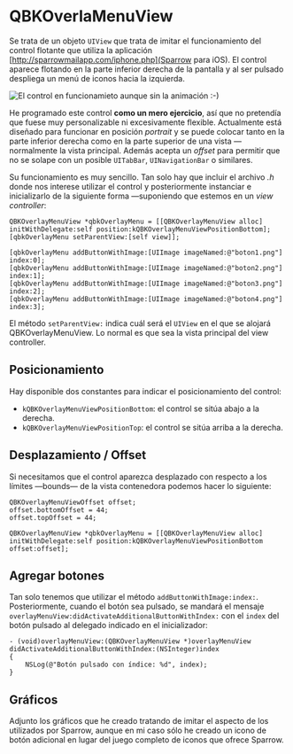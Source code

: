 # QBKOverlaMenuView

Se trata de un objeto `UIView` que trata de imitar el funcionamiento del control flotante que utiliza la aplicación [http://sparrowmailapp.com/iphone.php](Sparrow para iOS). El control aparece flotando en la parte inferior derecha de la pantalla y al ser pulsado despliega un menú de iconos hacia la izquierda.

![El control en funcionamieto aunque sin la animación :-)](https://github.com/sendoa/QBKOverlayMenuView/raw/master/Docs/ejemplo.png)

He programado este control **como un mero ejercicio**, así que no pretendía que fuese muy personalizable ni excesivamente flexible. Actualmente está diseñado para funcionar en posición *portrait* y se puede colocar tanto en la parte inferior derecha como en la parte superior de una vista —normalmente la vista principal. Además acepta un *offset* para permitir que no se solape con un posible `UITabBar`, `UINavigationBar` o similares.

Su funcionamiento es muy sencillo. Tan solo hay que incluir el archivo *.h* donde nos interese utilizar el control y posteriormente instanciar e inicializarlo de la siguiente forma —suponiendo que estemos en un *view controller*:

	QBKOverlayMenuView *qbkOverlayMenu = [[QBKOverlayMenuView alloc] initWithDelegate:self position:kQBKOverlayMenuViewPositionBottom];
    [qbkOverlayMenu setParentView:[self view]];
    
    [qbkOverlayMenu addButtonWithImage:[UIImage imageNamed:@"boton1.png"] index:0];
    [qbkOverlayMenu addButtonWithImage:[UIImage imageNamed:@"boton2.png"] index:1];
    [qbkOverlayMenu addButtonWithImage:[UIImage imageNamed:@"boton3.png"] index:2];
    [qbkOverlayMenu addButtonWithImage:[UIImage imageNamed:@"boton4.png"] index:3];

El método `setParentView:` indica cuál será el `UIView` en el que se alojará QBKOverlayMenuView. Lo normal es que sea la vista principal del view controller.

## Posicionamiento

Hay disponible dos constantes para indicar el posicionamiento del control:

* `kQBKOverlayMenuViewPositionBottom`: el control se sitúa abajo a la derecha.
* `kQBKOverlayMenuViewPositionTop`: el control se sitúa arriba a la derecha.

## Desplazamiento / Offset

Si necesitamos que el control aparezca desplazado con respecto a los límites —bounds— de la vista contenedora podemos hacer lo siguiente:

	QBKOverlayMenuViewOffset offset;
    offset.bottomOffset = 44;
    offset.topOffset = 44;
    
	QBKOverlayMenuView *qbkOverlayMenu = [[QBKOverlayMenuView alloc] initWithDelegate:self position:kQBKOverlayMenuViewPositionBottom offset:offset];

## Agregar botones

Tan solo tenemos que utilizar el método `addButtonWithImage:index:`. Posteriormente, cuando el botón sea pulsado, se mandará el mensaje `overlayMenuView:didActivateAdditionalButtonWithIndex:` con el `index` del botón pulsado al delegado indicado en el inicializador:

	- (void)overlayMenuView:(QBKOverlayMenuView *)overlayMenuView didActivateAdditionalButtonWithIndex:(NSInteger)index
	{
    	NSLog(@"Botón pulsado con índice: %d", index);
	}

## Gráficos

Adjunto los gráficos que he creado tratando de imitar el aspecto de los utilizados por Sparrow, aunque en mi caso sólo he creado un icono de botón adicional en lugar del juego completo de iconos que ofrece Sparrow.